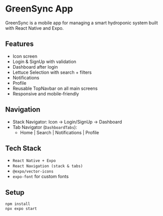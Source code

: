 # GreenSync App

GreenSync is a mobile app for managing a smart hydroponic system built with React Native and Expo. 

## Features

- Icon screen 
- Login & SignUp with validation
- Dashboard after login
- Lettuce Selection with search + filters
- Notifications 
- Profile 
- Reusable TopNavbar on all main screens
- Responsive and mobile-friendly

## Navigation

- Stack Navigator: Icon → Login/SignUp → Dashboard
- Tab Navigator (`DashboardTabs`):
  - Home | Search | Notifications | Profile

## Tech Stack

- `React Native + Expo`
- `React Navigation (stack & tabs)`
- `@expo/vector-icons`
- `expo-font` for custom fonts

## Setup

```bash
npm install
npx expo start


